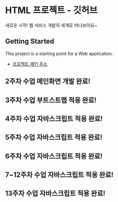 # HTML 프로젝트 - 깃허브
새로운 시작! 웹 서비스 개발의 세계로 떠나보아요~
## Getting Started
This project is a starting point for a Web application.
- [프로젝트 메인 주소](https://github.com/sanghyeonn4@gmail.com/WEB_MAIN)
## 2주차 수업 메인화면 개발 완료! 
## 3주차 수업 부트스트랩 적용 완료! 
## 4주차 수업 자바스크립트 적용 완료! 
## 5주차 수업 자바스크립트 적용 완료! 
## 6주차 수업 자바스크립트 적용 완료! 
## 7~12주차 수업 자바스크립트 적용 완료! 
## 13주차 수업 자바스크립트 적용 완료! 